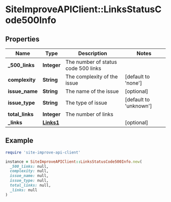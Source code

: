 # SiteImproveAPIClient::LinksStatusCode500Info

## Properties

| Name | Type | Description | Notes |
| ---- | ---- | ----------- | ----- |
| **_500_links** | **Integer** | The number of status code 500 links |  |
| **complexity** | **String** | The complexity of the issue | [default to &#39;none&#39;] |
| **issue_name** | **String** | The name of the issue | [optional] |
| **issue_type** | **String** | The type of issue | [default to &#39;unknown&#39;] |
| **total_links** | **Integer** | The number of links |  |
| **_links** | [**Links1**](Links1.md) |  | [optional] |

## Example

```ruby
require 'site-improve-api-client'

instance = SiteImproveAPIClient::LinksStatusCode500Info.new(
  _500_links: null,
  complexity: null,
  issue_name: null,
  issue_type: null,
  total_links: null,
  _links: null
)
```

